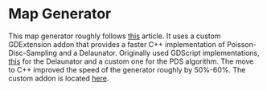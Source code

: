 # Map Generator

This map generator roughly follows [this](http://www-cs-students.stanford.edu/~amitp/game-programming/polygon-map-generation/) article.
It uses a custom GDExtension addon that provides a faster C++ implementation of Poisson-Disc-Sampling and a Delaunator. 
Originally used GDScript implementations, [this](https://github.com/hiulit/Delaunator-GDScript/blob/master/Delaunator.gd) for the 
Delaunator and a custom one for the PDS algorithm. The move to C++ improved the speed of the generator roughly by 50%-60%. 
The custom addon is located [here](https://github.com/Peatral/faster-geometry-2d-godot).
